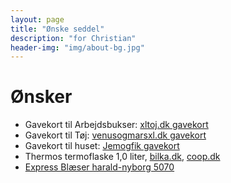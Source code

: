 ```yaml
---
layout: page
title: "Ønske seddel"
description: "for Christian"
header-img: "img/about-bg.jpg"
---
```

# Ønsker

 * Gavekort til Arbejdsbukser: [xltoj.dk gavekort](http://www.xltoj.dk/Gavekort)
 * Gavekort til Tøj: [venusogmarsxl.dk gavekort](http://www.venusogmarsxl.dk/gavekort)
 * Gavekort til huset: [Jemogfik gavekort](http://www.jemogfix.dk/gavekort__6836/gavekort-til-jem-fix_gk)
 * Thermos termoflaske 1,0 liter, [bilka.dk](https://www.bilka.dk/bolig/koekkenbeholdere/thermos-termoflaske-10-liter/p/100014688), [coop.dk](https://shopping.coop.dk/vare/thermos-termoflaske-1-liter-staal/5010576815255)
 * [Express Blæser harald-nyborg 5070](http://www.harald-nyborg.dk/p5070/express-blaeselampe)
 
